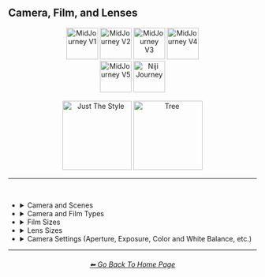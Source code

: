 <h2>Camera, Film, and Lenses</h2>

<div align="center">

[<img src="/Images/Repo_Parts/Buttons/Version_Buttons/button_version_V1_inactive.webp?raw=true" alt="MidJourney V1" height="64" />](/Pages/MJ_V1/Style_Pages/Sphere/Camera.md)
[<img src="/Images/Repo_Parts/Buttons/Version_Buttons/button_version_V2_inactive.webp?raw=true" alt="MidJourney V2" height="64" />](/Pages/MJ_V2/Style_Pages/Sphere/Camera.md)
[<img src="/Images/Repo_Parts/Buttons/Version_Buttons/button_version_V3_inactive.webp?raw=true" alt="MidJourney V3" height="64" />](/Pages/MJ_V3/Style_Pages/Just_The_Style/Camera.md)
[<img src="/Images/Repo_Parts/Buttons/Version_Buttons/button_version_V4_active.webp?raw=true" alt="MidJourney V4" height="64" />](/Pages/MJ_V4/Style_Pages/Just_The_Style/Camera.md)
<br>
[<img src="/Images/Repo_Parts/Buttons/Version_Buttons/button_version_V5_Alpha_inactive_half.webp?raw=true" alt="MidJourney V5" height="64" />](/Pages/MJ_V5/Style_Pages/Just_The_Style/Camera.md)
[<img src="/Images/Repo_Parts/Buttons/Version_Buttons/button_version_niji_inactive_half.webp?raw=true" alt="Niji Journey" height="64" />](/Pages/Niji_Journey/Niji_V4/Style_Pages/Camera.md)

[<img src="/Images/Repo_Parts/Buttons/Image_Type_Buttons/button_just_the_style_active.webp?raw=true" alt="Just The Style" width="140.5" />](/Pages/MJ_V4/Style_Pages/Just_The_Style/Camera.md)
[<img src="/Images/Repo_Parts/Buttons/Image_Type_Buttons/button_tree_inactive.webp?raw=true" alt="Tree" width="140.5" />](/Pages/MJ_V4/Style_Pages/Tree/Camera.md)

</div>

<hr>
<br>


- <details><summary>Camera and Scenes</summary><p><div align="center">

	| Scene |
	| :-: |
	| <img src="/Images/MJ_V4/V4_Alpha_3.5/Midjourney_Styles/Scene.webp?raw=true" width="256" /> |
	
	<br>

	| Photography | Photograph | Photographia |
	| :-: | :-: | :-: |
	| <img src="/Images/MJ_V4/V4_Alpha_3.5/Midjourney_Styles/Photography.webp?raw=true" width="256" /> | <img src="/Images/MJ_V4/V4_Alpha_3.5/Midjourney_Styles/Photograph.webp?raw=true" width="256" /> | <img src="/Images/MJ_V4/V4_Alpha_3.5/Midjourney_Styles/Photographia.webp?raw=true" width="256" /> |

	<br>

	| Closed Composition |
	| :-: |
	| <img src="/Images/MJ_V4/V4_Alpha_3.5/Midjourney_Styles/Closed_Composition.webp?raw=true" width="256" /> |

	<br>
	
	| Filmic | Film Noir Style | Cinematic |
	| :-: | :-: | :-: |
	| <img src="/Images/MJ_V4/V4_Alpha_3.5/Midjourney_Styles/Filmic.webp?raw=true" width="256" /> | <img src="/Images/MJ_V4/V4_Alpha_3.5/Midjourney_Styles/Film_Noir_Style.webp?raw=true" width="256" /> | <img src="/Images/MJ_V4/V4_Alpha_3.5/Midjourney_Styles/Cinematic.webp?raw=true" width="256" /> | 
	
	<br>
	
	| Dramatic | Glamor Shot |
	| :-: | :-: |
	| <img src="/Images/MJ_V4/V4_Alpha_3.5/Midjourney_Styles/Dramatic.webp?raw=true" width="256" /> | <img src="/Images/MJ_V4/V4_Alpha_3.5/Midjourney_Styles/Glamor_Shot.webp?raw=true" width="256" /> |

	<br>

	| Golden Hour | Blue Hour |
	| :-: | :-: |
	| <img src="/Images/MJ_V4/V4_Alpha_3.5/Midjourney_Styles/Golden_Hour.webp?raw=true" width="256" /> | <img src="/Images/MJ_V4/V4_Alpha_3.5/Midjourney_Styles/Blue_Hour.webp?raw=true" width="256" /> |

	<br>
	
	| Award Winning Photography | Establishing Shot | Nightography |
	| :-: | :-: | :-: |
	| <img src="/Images/MJ_V4/V4_Alpha_3.5/Midjourney_Styles/Award_Winning_Photography.webp?raw=true" width="256" /> | <img src="/Images/MJ_V4/V4_Alpha_3.5/Midjourney_Styles/Establishing_Shot.webp?raw=true" width="256" /> | <img src="/Images/MJ_V4/V4_Alpha_3.5/Midjourney_Styles/Nightography.webp?raw=true" width="256" /> |

	<br>

	| Product Photography |
	| :-: |
	| <img src="/Images/MJ_V4/V4_Alpha_3.5/Midjourney_Styles/Product_Photography.webp?raw=true" width="256" /> |

	<br>

	| Photoshoot |
	| :-: |
	| <img src="/Images/MJ_V4/V4_Alpha_3.5/Midjourney_Styles/Photoshoot.webp?raw=true" width="256" /> |

	<br>

	| Portrait | Full Body Portrait | Portraiture |
	| :-: | :-: | :-: |
	| <img src="/Images/MJ_V4/V4_Alpha_3.5/Midjourney_Styles/Portrait.webp?raw=true" width="256" /> | <img src="/Images/MJ_V4/V4_Alpha_3.5/Midjourney_Styles/Full_Body_Portrait.webp?raw=true" width="256" /> | <img src="/Images/MJ_V4/V4_Alpha_3.5/Midjourney_Styles/Portraiture.webp?raw=true" width="256" /> |

	<br>
	
	| Subject |
	| :-: |
	| <img src="/Images/MJ_V4/V4_Alpha_3.5/Midjourney_Styles/Subject.webp?raw=true" width="256" /> |
	
	<br>
	
	| Pose | Gesture | Profile |
	| :-: | :-: | :-: |
	| <img src="/Images/MJ_V4/V4_Alpha_3.5/Midjourney_Styles/Pose.webp?raw=true" width="256" /> | <img src="/Images/MJ_V4/V4_Alpha_3.5/Midjourney_Styles/Gesture.webp?raw=true" width="256" /> | <img src="/Images/MJ_V4/V4_Alpha_3.5/Midjourney_Styles/Profile.webp?raw=true" width="256" /> |

	<br>

	| Cinematic Haze |
	| :-: |
	| <img src="/Images/MJ_V4/V4_Alpha_3.5/Midjourney_Styles/Cinematic_Haze.webp?raw=true" width="256" /> |

	<br>
	
	| High-Speed Photograph | Time-Lapse | Motion Capture |
	| :-: | :-: | :-: |
	| <img src="/Images/MJ_V4/V4_Alpha_3.5/Midjourney_Styles/High-Speed_Photograph.webp?raw=true" width="256" /> | <img src="/Images/MJ_V4/V4_Alpha_3.5/Midjourney_Styles/Time-Lapse.webp?raw=true" width="256" /> | <img src="/Images/MJ_V4/V4_Alpha_3.5/Midjourney_Styles/Motion_Capture.webp?raw=true" width="256" /> |

	<br>
	
	| Claymation | Video Frame Capture |
	| :-: | :-: |
	| <img src="/Images/MJ_V4/V4_Alpha_3.5/Midjourney_Styles/Claymation.webp?raw=true" width="256" /> | <img src="/Images/MJ_V4/V4_Alpha_3.5/Midjourney_Styles/Video_Frame_Capture.webp?raw=true" width="256" /> |

	<br>

	| Stop Motion | Stop-Motion Animation Frame |
	| :-: | :-: |
	| <img src="/Images/MJ_V4/V4_Alpha_3.5/Midjourney_Styles/Stop_Motion.webp?raw=true" width="256" /> | <img src="/Images/MJ_V4/V4_Alpha_3.5/Midjourney_Styles/Stop-motion_Animation_Frame.webp?raw=true" width="256" /> |

	<br>

	| Color Grading | Bokeh | Film Grain |
	| :-: | :-: | :-: |
	| <img src="/Images/MJ_V4/V4_Alpha_3.5/Midjourney_Styles/Color_Grading.webp?raw=true" width="256" /> | <img src="/Images/MJ_V4/V4_Alpha_3.5/Midjourney_Styles/Bokeh.webp?raw=true" width="256" /> | <img src="/Images/MJ_V4/V4_Alpha_3.5/Midjourney_Styles/Film_Grain.webp?raw=true" width="256" /> |
	
	<br>
	
	| Surveillance | Surveillance Footage |
	| :-: | :-: |
	| <img src="/Images/MJ_V4/V4_Alpha_3.5/Midjourney_Styles/Surveillance.webp?raw=true" width="256" /> | <img src="/Images/MJ_V4/V4_Alpha_3.5/Midjourney_Styles/Surveillance_Footage.webp?raw=true" width="256" /> |
	
	<br>
	
	| Security Footage | CCTV |
	| :-: | :-: |
	| <img src="/Images/MJ_V4/V4_Alpha_3.5/Midjourney_Styles/Security_Footage.webp?raw=true" width="256" /> | <img src="/Images/MJ_V4/V4_Alpha_3.5/Midjourney_Styles/CCTV.webp?raw=true" width="256" /> |

	<br>

	| Dashcam-Footage | Satellite Imagery | Paparazzi Photography |
	| :-: | :-: | :-: |
	| <img src="/Images/MJ_V4/V4_Alpha_3.5/Midjourney_Styles/Dashcam-Footage.webp?raw=true" width="256" /> | <img src="/Images/MJ_V4/V4_Alpha_3.5/Midjourney_Styles/Satellite_Imagery.webp?raw=true" width="256" /> | <img src="/Images/MJ_V4/V4_Alpha_3.5/Midjourney_Styles/Paparazzi_Photography.webp?raw=true" width="256" /> |
	
	<br>

	| Underwater Photography | Wildlife Photography | National Geographic Photo |
	| :-: | :-: | :-: |
	| <img src="/Images/MJ_V4/V4_Alpha_3.5/Midjourney_Styles/Underwater_Photography.webp?raw=true" width="256" /> | <img src="/Images/MJ_V4/V4_Alpha_3.5/Midjourney_Styles/Wildlife_Photography.webp?raw=true" width="256" /> | <img src="/Images/MJ_V4/V4_Alpha_3.5/Midjourney_Styles/National_Geographic_Photo.webp?raw=true" width="256" /> |

	<br>
	
	| Editorial Photography | Associated Press Photo | Photojournalism |
	| :-: | :-: | :-: |
	| <img src="/Images/MJ_V4/V4_Alpha_3.5/Midjourney_Styles/Editorial_Photography.webp?raw=true" width="256" /> | <img src="/Images/MJ_V4/V4_Alpha_3.5/Midjourney_Styles/Associated_Press_Photo.webp?raw=true" width="256" /> | <img src="/Images/MJ_V4/V4_Alpha_3.5/Midjourney_Styles/Photojournalism.webp?raw=true" width="256" /> |

	<br>

	| Action Scene | War Photography |
	| :-: | :-: |
	| <img src="/Images/MJ_V4/V4_Alpha_3.5/Midjourney_Styles/Action_Scene.webp?raw=true" width="256" /> | <img src="/Images/MJ_V4/V4_Alpha_3.5/Midjourney_Styles/War_Photography.webp?raw=true" width="256" /> |

	</div></p></details>


- <details><summary>Camera and Film Types</summary><p><div align="center">

	| Camcorder Effect | DSLR | Night Vision |
	| :-: | :-: | :-: |
	| <img src="/Images/MJ_V4/V4_Alpha_3.5/Midjourney_Styles/Camcorder_Effect.webp?raw=true" width="256" /> | <img src="/Images/MJ_V4/V4_Alpha_3.5/Midjourney_Styles/DSLR.webp?raw=true" width="256" /> | <img src="/Images/MJ_V4/V4_Alpha_3.5/Midjourney_Styles/Night_Vision.webp?raw=true" width="256" /> |
	
	<br>

	| Drone Photography | GoPro Video | Unregistered Hypercam 2 |
	| :-: | :-: | :-: |
	| <img src="/Images/MJ_V4/V4_Alpha_3.5/Midjourney_Styles/Drone_Photography.webp?raw=true" width="256" /> | <img src="/Images/MJ_V4/V4_Alpha_3.5/Midjourney_Styles/GoPro_Video.webp?raw=true" width="256" /> | <img src="/Images/MJ_V4/V4_Alpha_3.5/Midjourney_Styles/Unregistered_Hypercam_2.webp?raw=true" width="256" /> |

	<br>
	
	| Hyperspectral Imaging | Multispectral Imaging | Schlieren |
	| :-: | :-: | :-: |
	| <img src="/Images/MJ_V4/V4_Alpha_3.5/Midjourney_Styles/Hyperspectral_Imaging.webp?raw=true" width="256" /> | <img src="/Images/MJ_V4/V4_Alpha_3.5/Midjourney_Styles/Multispectral_Imaging.webp?raw=true" width="256" /> | <img src="/Images/MJ_V4/V4_Alpha_3.5/Midjourney_Styles/Schlieren.webp?raw=true" width="256" /> |
	
	<br>
	
	| Disposable Camera | Disposable Camera Photo |
	| :-: | :-: |
	| <img src="/Images/MJ_V4/V4_Alpha_3.5/Midjourney_Styles/Disposable_Camera.webp?raw=true" width="256" /> | <img src="/Images/MJ_V4/V4_Alpha_3.5/Midjourney_Styles/Disposable_Camera_Photo.webp?raw=true" width="256" /> |

	<br>
	
	| Polaroid |
	| :-: |
	| <img src="/Images/MJ_V4/V4_Alpha_3.5/Midjourney_Styles/Polaroid.webp?raw=true" width="256" /> |
	
	<br>
	
	| Ektachrome | Fujifilm Superia | Instax |
	| :-: | :-: | :-: |
	| <img src="/Images/MJ_V4/V4_Alpha_3.5/Midjourney_Styles/Ektachrome.webp?raw=true" width="256" /> | <img src="/Images/MJ_V4/V4_Alpha_3.5/Midjourney_Styles/Fujifilm_Superia.webp?raw=true" width="256" /> | <img src="/Images/MJ_V4/V4_Alpha_3.5/Midjourney_Styles/Instax.webp?raw=true" width="256" /> |

	<br>
	
	| Kodak Ektar | Kodak Gold 200 | Kodak Portra |
	| :-: | :-: | :-: |
	| <img src="/Images/MJ_V4/V4_Alpha_3.5/Midjourney_Styles/Kodak_Ektar.webp?raw=true" width="256" /> | <img src="/Images/MJ_V4/V4_Alpha_3.5/Midjourney_Styles/Kodak_Gold_200.webp?raw=true" width="256" /> | <img src="/Images/MJ_V4/V4_Alpha_3.5/Midjourney_Styles/Kodak_Portra.webp?raw=true" width="256" /> |
	
	<br>
	
	| Nikon D750 | Provia | Velvia |
	| :-: | :-: | :-: |
	| <img src="/Images/MJ_V4/V4_Alpha_3.5/Midjourney_Styles/Nikon_D750.webp?raw=true" width="256" /> | <img src="/Images/MJ_V4/V4_Alpha_3.5/Midjourney_Styles/Provia.webp?raw=true" width="256" /> | <img src="/Images/MJ_V4/V4_Alpha_3.5/Midjourney_Styles/Velvia.webp?raw=true" width="256" /> |
	
	<br>
	
	| Lomo | Pinhole Photography | CinemaScope |
	| :-: | :-: | :-: |
	| <img src="/Images/MJ_V4/V4_Alpha_3.5/Midjourney_Styles/Lomo.webp?raw=true" width="256" /> | <img src="/Images/MJ_V4/V4_Alpha_3.5/Midjourney_Styles/Pinhole_Photography.webp?raw=true" width="256" /> | <img src="/Images/MJ_V4/V4_Alpha_3.5/Midjourney_Styles/CinemaScope.webp?raw=true" width="256" /> |

	<br>
	
	| Tri-X 400 TX | Ilford HP5 | Photogram |
	| :-: | :-: | :-: |
	| <img src="/Images/MJ_V4/V4_Alpha_3.5/Midjourney_Styles/Tri-X_400_TX.webp?raw=true" width="256" /> | <img src="/Images/MJ_V4/V4_Alpha_3.5/Midjourney_Styles/Ilford_HP5.webp?raw=true" width="256" /> | <img src="/Images/MJ_V4/V4_Alpha_3.5/Midjourney_Styles/Photogram.webp?raw=true" width="256" /> |
	
	<br>

	| VistaVision | Technirama |
	| :-: | :-: |
	| <img src="/Images/MJ_V4/V4_Alpha_3.5/Midjourney_Styles/VistaVision.webp?raw=true" width="256" /> | <img src="/Images/MJ_V4/V4_Alpha_3.5/Midjourney_Styles/Technirama.webp?raw=true" width="256" /> |

	<br>

	| Techniscope | Super-35 |
	| :-: | :-: |
	| <img src="/Images/MJ_V4/V4_Alpha_3.5/Midjourney_Styles/Techniscope.webp?raw=true" width="256" /> | <img src="/Images/MJ_V4/V4_Alpha_3.5/Midjourney_Styles/Super-35.webp?raw=true" width="256" /> |

	<br>

	| Panavision | Super-Panavision-70 |
	| :-: | :-: |
	| <img src="/Images/MJ_V4/V4_Alpha_3.5/Midjourney_Styles/Panavision.webp?raw=true" width="256" /> | <img src="/Images/MJ_V4/V4_Alpha_3.5/Midjourney_Styles/Super-Panavision-70.webp?raw=true" width="256" /> |

	<br>

	| Cinerama | Kinopanorama | Cinemiracle |
	| :-: | :-: | :-: |
	| <img src="/Images/MJ_V4/V4_Alpha_3.5/Midjourney_Styles/Cinerama.webp?raw=true" width="256" /> | <img src="/Images/MJ_V4/V4_Alpha_3.5/Midjourney_Styles/Kinopanorama.webp?raw=true" width="256" /> | <img src="/Images/MJ_V4/V4_Alpha_3.5/Midjourney_Styles/Cinemiracle.webp?raw=true" width="256" /> |

	<br>
	
	| Daguerrotype | Ambrotype | Calotype |
	| :-: | :-: | :-: |
	| <img src="/Images/MJ_V4/V4_Alpha_3.5/Midjourney_Styles/Daguerrotype.webp?raw=true" width="256" /> | <img src="/Images/MJ_V4/V4_Alpha_3.5/Midjourney_Styles/Ambrotype.webp?raw=true" width="256" /> | <img src="/Images/MJ_V4/V4_Alpha_3.5/Midjourney_Styles/Calotype.webp?raw=true" width="256" /> |
	
	<br>
	
	| Tintype | Film-Negative |
	| :-: | :-: |
	| <img src="/Images/MJ_V4/V4_Alpha_3.5/Midjourney_Styles/Tintype.webp?raw=true" width="256" /> | <img src="/Images/MJ_V4/V4_Alpha_3.5/Midjourney_Styles/Film-Negative.webp?raw=true" width="256" /> |

	<br>
	
	| Full Frame |
	| :-: |
	| <img src="/Images/MJ_V4/V4_Alpha_3.5/Midjourney_Styles/Full_Frame.webp?raw=true" width="256" /> |

	</div></p></details>

- <details><summary>Film Sizes</summary><p><div align="center">

    | Shot on 8mm | Shot on 9.5mm |
    | :-: | :-: |
    | <img src="/Images/MJ_V4/V4_Alpha_3.5/Midjourney_Styles/Shot_on_8mm.webp?raw=true" width="256" /> | <img src="/Images/MJ_V4/V4_Alpha_3.5/Midjourney_Styles/Shot_on_9.5mm.webp?raw=true" width="256" /> |

    <br>

    | Shot on 16mm | Shot on 17.5mm | Shot on 28mm |
    | :-: | :-: | :-: |
    | <img src="/Images/MJ_V4/V4_Alpha_3.5/Midjourney_Styles/Shot_on_16mm.webp?raw=true" width="256" /> | <img src="/Images/MJ_V4/V4_Alpha_3.5/Midjourney_Styles/Shot_on_17.5mm.webp?raw=true" width="256" /> | <img src="/Images/MJ_V4/V4_Alpha_3.5/Midjourney_Styles/Shot_on_28mm.webp?raw=true" width="256" /> |

    <br>

    | Shot on 35mm | 35mm | Expired 35mm Film |
    | :-: | :-: | :-: |
    | <img src="/Images/MJ_V4/V4_Alpha_3.5/Midjourney_Styles/Shot_on_35mm.webp?raw=true" width="256" /> | <img src="/Images/MJ_V4/V4_Alpha_3.5/Midjourney_Styles/35mm.webp?raw=true" width="256" /> | <img src="/Images/MJ_V4/V4_Alpha_3.5/Midjourney_Styles/Expired_35mm_Film.webp?raw=true" width="256" /> |

    <br>

    | Shot on 65mm | Expired 65mm Film |
    | :-: | :-: |
    | <img src="/Images/MJ_V4/V4_Alpha_3.5/Midjourney_Styles/Shot_on_65mm.webp?raw=true" width="256" /> | <img src="/Images/MJ_V4/V4_Alpha_3.5/Midjourney_Styles/Expired_65mm_Film.webp?raw=true" width="256" /> |

	<br>

	| Shot on 70mm | Shot on IMAX 70mm |
	| :-: | :-: |
	| <img src="/Images/MJ_V4/V4_Alpha_3.5/Midjourney_Styles/Shot_on_70mm.webp?raw=true" width="256" /> | <img src="/Images/MJ_V4/V4_Alpha_3.5/Midjourney_Styles/Shot_on_IMAX_70mm.webp?raw=true" width="256" /> |

  </div></p></details>


- <details><summary>Lens Sizes</summary><p><div align="center">

	| 15mm Lens | 35mm Lens | 85mm Lens |
	| :-: | :-: | :-: |
	| <img src="/Images/MJ_V4/V4_Alpha_3.5/Midjourney_Styles/15mm_Lens.webp?raw=true" width="256" /> | <img src="/Images/MJ_V4/V4_Alpha_3.5/Midjourney_Styles/35mm_Lens.webp?raw=true" width="256" /> | <img src="/Images/MJ_V4/V4_Alpha_3.5/Midjourney_Styles/85mm_Lens.webp?raw=true" width="256" /> |
	
	<br>
	
	| 100mm Lens | 200mm Lens |
	| :-: | :-: |
	| <img src="/Images/MJ_V4/V4_Alpha_3.5/Midjourney_Styles/100mm_Lens.webp?raw=true" width="256" /> | <img src="/Images/MJ_V4/V4_Alpha_3.5/Midjourney_Styles/200mm_Lens.webp?raw=true" width="256" /> |

  </div></p></details>




- <details><summary>Camera Settings (Aperture, Exposure, Color and White Balance, etc.)</summary><p><div align="center">

	| Exposure | Short Exposure | Long Exposure |
	| :-: | :-: | :-: |
	| <img src="/Images/MJ_V4/V4_Alpha_3.5/Midjourney_Styles/Exposure.webp?raw=true" width="256" /> | <img src="/Images/MJ_V4/V4_Alpha_3.5/Midjourney_Styles/Short_Exposure.webp?raw=true" width="256" /> | <img src="/Images/MJ_V4/V4_Alpha_3.5/Midjourney_Styles/Long_Exposure.webp?raw=true" width="256" /> | 
	
	<br>
	
	| Double-Exposure | Shutter Speed 1/1000 | Shutter Speed 1/2 |
	| :-: | :-: | :-: |
	| <img src="/Images/MJ_V4/V4_Alpha_3.5/Midjourney_Styles/Double-Exposure.webp?raw=true" width="256" /> | <img src="/Images/MJ_V4/V4_Alpha_3.5/Midjourney_Styles/Shutter_Speed_11000.webp?raw=true" width="256" /> | <img src="/Images/MJ_V4/V4_Alpha_3.5/Midjourney_Styles/Shutter_Speed_12.webp?raw=true" width="256" /> | 

	<br>
	
	| Aperture | F/2.8 | F/22 |
	| :-: | :-: | :-: |
	| <img src="/Images/MJ_V4/V4_Alpha_3.5/Midjourney_Styles/Aperture.webp?raw=true" width="256" /> | <img src="/Images/MJ_V4/V4_Alpha_3.5/Midjourney_Styles/F2.8.webp?raw=true" width="256" /> | <img src="/Images/MJ_V4/V4_Alpha_3.5/Midjourney_Styles/F22.webp?raw=true" width="256" /> | 

	<br>
	
	| Gamma | White Balance |
	| :-: | :-: |
	| <img src="/Images/MJ_V4/V4_Alpha_3.5/Midjourney_Styles/Gamma.webp?raw=true" width="256" /> | <img src="/Images/MJ_V4/V4_Alpha_3.5/Midjourney_Styles/White_Balance.webp?raw=true" width="256" /> |

	<br>
	
	| Rule of Thirds |
	| :-: |
	| <img src="/Images/MJ_V4/V4_Alpha_3.5/Midjourney_Styles/Rule_of_Thirds.webp?raw=true" width="256" /> |

	</div></p></details>




<hr><!--------------->
<div align="center">
<h6><a href="/README.md">⬅ Go Back To Home Page</a></h6>
</div>
